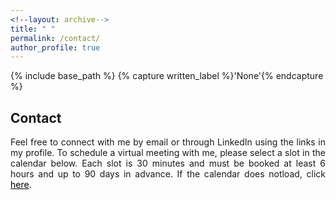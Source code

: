 ```yaml
---
<!--layout: archive-->
title: " "
permalink: /contact/
author_profile: true
---
```


{% include base_path %}
{% capture written_label %}'None'{% endcapture %}

## Contact

<p style='text-align: justify;'>
Feel free to connect with me by email or through LinkedIn using the links in my profile. To schedule a virtual meeting with me, please 
select a slot in the calendar below. Each slot is 30 minutes and must be booked at least 6 hours and up to 90 days in advance. If the calendar 
does notload, click <a style='color: black;' href='https://calendly.com/xmgbautista/individual_meeting'>here</a>.
</p>

<!-- Calendly inline widget begin -->
<div class="calendly-inline-widget" data-url="https://calendly.com/xmgbautista/individual_meeting?hide_event_type_details=1" style="min-width:375px;height:750px;"></div>
<script type="text/javascript" src="https://assets.calendly.com/assets/external/widget.js" async></script>
<!-- Calendly inline widget end -->